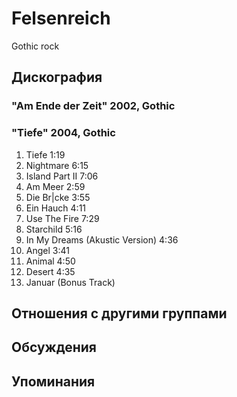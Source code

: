 # Felsenreich

Gothic rock

## Дискография

### "Am Ende der Zeit" 2002, Gothic



### "Tiefe" 2004, Gothic

01. Tiefe 1:19
02. Nightmare 6:15
03. Island Part II 7:06
04. Am Meer 2:59
05. Die Br|cke 3:55
06. Ein Hauch 4:11
07. Use The Fire 7:29
08. Starchild 5:16
09. In My Dreams (Akustic Version) 4:36
10. Angel 3:41
11. Animal 4:50
12. Desert 4:35
13. Januar (Bonus Track)


## Отношения с другими группами


## Обсуждения


## Упоминания


